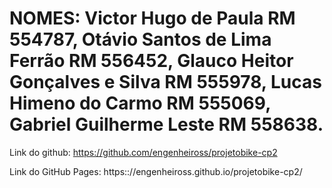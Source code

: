 # NOMES: Victor Hugo de Paula RM 554787, Otávio Santos de Lima Ferrão RM 556452, Glauco Heitor Gonçalves e Silva RM 555978,  Lucas Himeno do Carmo RM 555069, Gabriel Guilherme Leste RM 558638.

Link do github: https://github.com/engenheiross/projetobike-cp2


Link do GitHub Pages: https:://engenheiross.github.io/projetobike-cp2/